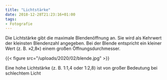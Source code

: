 ```yaml
---
title: "Lichtstärke"
date: 2018-12-28T21:23:16+01:00
tags:
- Fotografie
---
```


Die Lichtstärke gibt die maximale Blendenöffnung an. Sie wird als Kehrwert
der kleinsten Blendenzahl angegeben. Bei der Blende entspricht ein kleiner
Wert (z. B. »2,8«) einem großen Öffnungsdurchmesser.

{{< figure src="/uploads/2020/02/blende.jpg" >}}

Eine hohe Lichtstärke (z. B. 1:1,4 oder 1:2,8) ist von großer Bedeutung bei
schlechtem Licht
